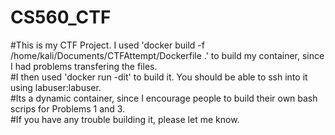 # CS560_CTF
#This is my CTF Project. I used 'docker build -f /home/kali/Documents/CTFAttempt/Dockerfile .' to build my container, since I had problems transfering the files.<br>
#I then used 'docker run -dit' to build it. You should be able to ssh into it using labuser:labuser. <br>
#Its a dynamic container, since I encourage people to build their own bash scrips for Problems 1 and 3. <br>
#If you have any trouble building it, please let me know.<br>
#
